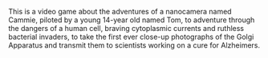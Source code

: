 This is a video game about the adventures of a nanocamera named Cammie, piloted by a young 14-year old named Tom, to adventure through the dangers of a human cell, braving cytoplasmic currents and ruthless bacterial invaders, to take the first ever close-up photographs of the Golgi Apparatus and transmit them to scientists working on a cure for Alzheimers. 
